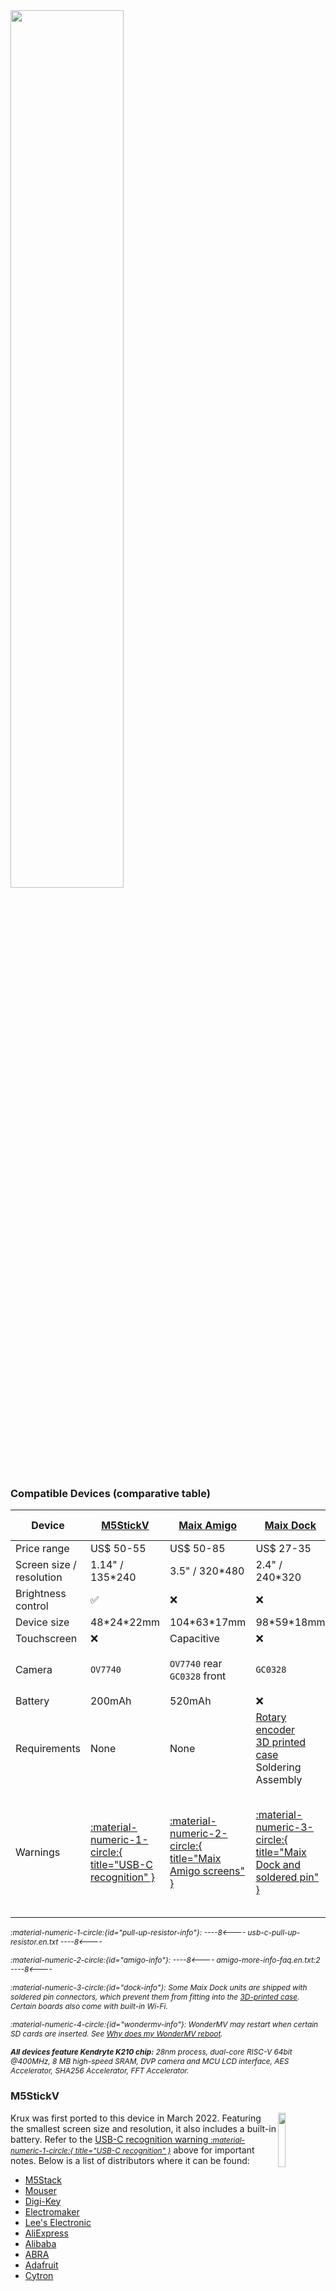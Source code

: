 <img src="../img/krux-devices.jpg" style="width: 60%; min-width: 300px;">

### Compatible Devices (comparative table)

| Device | [M5StickV](#m5stickv) | [Maix Amigo](#maix-amigo) | [Maix Dock](#maix-dock-and-maix-bit) | [Maix Bit](#maix-dock-and-maix-bit) | [Yahboom k210 module](#yahboom-k210-module) | [Maix Cube](#maix-cube) | [WonderMV](#wondermv) |
| ------------- | ------------- | ------------- | ------------- | ------------- | ------------- | ------------- | ------------- |
| Price range | US$ 50-55 | US$ 50-85 | US$ 27-35  | US$ 32-42 | US$ 45-61 | US$ 34-49 | US$ 58-86 |
| Screen size / resolution | 1.14" / 135*240 | 3.5" / 320*480 | 2.4" / 240*320 | 2.4" / 240*320 | 2" / 240*320 | 1.3" / 240*240 | 2" / 240*320 |
| Brightness control | :white_check_mark: | :x: | :x: | :x: | :x: | :white_check_mark: | :white_check_mark: |
| Device size | 48\*24\*22mm | 104\*63\*17mm | 98\*59\*18mm | 69\*84\*41mm | 57\*41\*17mm | 40\*40\*16mm | 59\*41\*17mm |
| Touchscreen | :x: | Capacitive | :x: | :x: | Capacitive | :x: | Capacitive |
| Camera | `OV7740` | `OV7740` rear<br>`GC0328` front | `GC0328` | `OV2640` or<br>`OV5642` | `OV2640` <i style="font-size: 85%">(VER:1.0)</i> or<br>`GC2145` <i style="font-size: 85%">(VER:1.1)</i> | `OV7740` | `GC2145` |
| Battery  | 200mAh | 520mAh | :x: | :x: | :x: | 200mAh | :x: |
| Requirements | None | None | [Rotary encoder](https://duckduckgo.com/?q=ky-040)<br> [3D printed case](https://github.com/selfcustody/DockEncoderCase)<br> Soldering<br>Assembly | Buttons<br> [3D printed case](https://github.com/selfcustody/MaixBitCase)<br> Soldering<br>Assembly | None | None | None |
| Warnings  | [:material-numeric-1-circle:{ title="USB-C recognition" }](#pull-up-resistor-info) | [:material-numeric-2-circle:{ title="Maix Amigo screens" }](#amigo-info) | [:material-numeric-3-circle:{ title="Maix Dock and soldered pin" }](#dock-info) | Camera has<br> lens distortion | Micro USB | 3-Way button | [:material-numeric-1-circle:{ title="USB-C recognition" }](#pull-up-resistor-info) [:material-numeric-4-circle:{ title="WonderMV and SD card" }](#wondermv-info) |

<i style="font-size: 85%">:material-numeric-1-circle:{id="pull-up-resistor-info"}:
----8<----
usb-c-pull-up-resistor.en.txt
----8<----
</i>

<i style="font-size: 85%">:material-numeric-2-circle:{id="amigo-info"}:
----8<----
amigo-more-info-faq.en.txt:2
----8<----
</i>

<i style="font-size: 85%">:material-numeric-3-circle:{id="dock-info"}:
Some Maix Dock units are shipped with soldered pin connectors, which prevent them from fitting into the [3D-printed case](https://github.com/selfcustody/DockEncoderCase). Certain boards also come with built-in Wi-Fi. 
</i>

<i style="font-size: 85%">:material-numeric-4-circle:{id="wondermv-info"}:
WonderMV may restart when certain SD cards are inserted. See [Why does my WonderMV reboot](troubleshooting.md/#why-does-my-wondermv-reboot-when-i-insert-an-sd-card).
</i>

<i style="font-size: 85%">**All devices feature Kendryte K210 chip:**
28nm process, dual-core RISC-V 64bit @400MHz, 8 MB high-speed SRAM, DVP camera and MCU LCD interface, AES Accelerator, SHA256 Accelerator, FFT Accelerator.
</i>

### M5StickV
<img src="../img/maixpy_m5stickv/logo-250.png" align="right" style="width: 15%;">

Krux was first ported to this device in March 2022. Featuring the smallest screen size and resolution, it also includes a built-in battery. Refer to the [USB-C recognition warning <i style="font-size: 85%">:material-numeric-1-circle:{ title="USB-C recognition" }](#pull-up-resistor-info)</i> above for important notes. Below is a list of distributors where it can be found:

- [M5Stack](https://shop.m5stack.com/products/stickv)
- [Mouser](https://www.mouser.com/c/?q=m5stickv)
- [Digi-Key](https://www.digikey.com/en/products/detail/m5stack-technology-co-ltd/K027/10492135)
- [Electromaker](https://www.electromaker.io/shop/product/m5stickv-k210-ai-camera-without-wifi)
- [Lee's Electronic](https://leeselectronic.com/en/product/169940-m5stick-ai-camera-kendryte-k210-risc-v-core-no-wifi.html)
- [AliExpress](https://www.aliexpress.com/w/wholesale-stickv-k210.html)
- [Alibaba](https://www.alibaba.com/trade/search?SearchText=stickv+k210)
- [ABRA](https://abra-electronics.com/sensors/cameras/m5stickv-k210-ai-camera-ideal-for-machine-vision.html)
- [Adafruit](https://www.adafruit.com/product/4321)
- [Cytron](https://www.cytron.io/c-development-tools/c-fpga/p-m5stickv-k210-ai-camera-without-wifi)

<div style="clear: both"></div>

### Maix Amigo
<img src="../img/maixpy_amigo/logo-300.png" align="right" style="width: 16%;">

Krux has supported this device since its second version in August 2022. It offers the largest screen size and resolution, a touchscreen, and a built-in battery. Below is a list of distributors where it is available:

- [AliExpress](https://www.aliexpress.com/w/wholesale-sipeed-amigo.html)
- [Seeed Studio](https://www.seeedstudio.com/Sipeed-Maix-Amigo-p-4689.html)
- [Digi-Key](https://www.digikey.com/en/products/detail/seeed-technology-co-ltd/102110463/13168813)
- [Mouser](https://www.mouser.com/c/?q=sipeed)
- [Electromaker](https://www.electromaker.io/shop/search/sipeed)
- [スイッチサイエンス](https://www.switch-science.com/search?q=maix+amigo)

<div style="clear: both"></div>

### Yahboom k210 module
<img src="../img/maixpy_yahboom/logo-312.png" align="right" style="width: 16%;">

Supported by Krux since March 2024, this device features a touchscreen and comes with a compatible 32 GB card, a USB card reader, one PH2.0 4-pin male-to-male connector, and a PH2.0 female adapter for connecting to a [thermal printer](#optional-ttl-serial-thermal-printer). Below is a list of distributors where it is available:

- [AliExpress](https://www.aliexpress.com/w/wholesale-yahboom-k210-module.html)
- [Amazon](https://www.amazon.com/s?k=Yahboom+k210+module)
- [Yahboom Store](https://category.yahboom.net/collections/mb-module/products/k210-module)
- [ETC HK Shop](https://www.etchkshop.com/products/k210-module-ai-camera)

<div style="clear: both"></div>

### Maix Cube
<img src="../img/maixpy_cube/logo-400.png" align="right" style="width: 18%;">

Supported by Krux since July 2024, this device features the second smallest screen size and resolution, a 3-way button, and a built-in battery. Below is a list of distributors where it is available:

- [Seeed Studio](https://www.seeedstudio.com/Sipeed-Maix-Cube-p-4553.html)
- [Mouser](https://www.mouser.com/c/?q=sipeed)
- [Electromaker](https://www.electromaker.io/shop/search/sipeed)
- [Digi-Key](https://www.digikey.com.br/en/products/filter/embedded-mcu-dsp-evaluation-boards/786?s=N4IgTCBcDaIM4EsAOBTFATEBdAvkA)
- [AliExpress](https://www.aliexpress.com/w/wholesale-sipeed-cube.html)
- [Amazon](https://www.amazon.com/s?k=k210+cube)

<div style="clear: both"></div>

### WonderMV
<img src="../img/maixpy_wonder_mv/logo-304.png" align="right" style="width: 16%;">

Supported by Krux since September 2024, this touchscreen device features a metal backplate and includes a compatible 32 GB card, a USB card reader, and two 5264 4-pin connector male-to-male cables for connecting to a [thermal printer](#optional-ttl-serial-thermal-printer). Refer to the [USB-C recognition warning <i style="font-size: 85%">:material-numeric-1-circle:{ title="USB-C recognition" }](#pull-up-resistor-info)</i> and the [SD card warning <i style="font-size: 85%">:material-numeric-4-circle:{ title="WonderMV and SD card" }](#wondermv-info)</i> above for important notes. The following distributors offer this device:

- [AliExpress](https://www.aliexpress.com/w/wholesale-k210-wondermv.html)
- [Amazon](https://www.amazon.com/s?k=k210+WonderMV)
- [Hiwonder Store](https://www.hiwonder.com/products/wondermv)
- [Ruten](https://www.ruten.com.tw/item/show?22351444721094)
- [飆機器人](https://shop.playrobot.com/products/veo0116)

<div style="clear: both"></div>

### Maix Dock and Maix Bit
<img src="../img/maixpy_dock/logo-302.png" align="right" style="width: 16%;">

For DIY enthusiasts, Krux has supported the Maix Dock and Maix Bit since August 2022. These kits include a board and screen but require you to source a rotary encoder or buttons separately and assemble the device yourself. Some Maix Dock boards also include Wi-Fi.

Here are example builds with instructions on how to recreate them:

- [https://github.com/selfcustody/DockEncoderCase](https://github.com/selfcustody/DockEncoderCase)
- [https://github.com/selfcustody/MaixBitCase](https://github.com/selfcustody/MaixBitCase)

Available from these distributors:

- [Mouser](https://www.mouser.com/c/?q=sipeed)
- [Electromaker](https://www.electromaker.io/shop/search/sipeed)
- [Digi-Key](https://www.digikey.com.br/en/products/filter/embedded-mcu-dsp-evaluation-boards/786?s=N4IgTCBcDaIM4EsAOBTFATEBdAvkA)
- [AliExpress](https://www.aliexpress.com/w/wholesale-sipeed-maix.html)
- [Amazon](https://www.amazon.com/s?k=sipeed+k210)

<div style="clear: both"></div>

## Other Parts
### USB-C or Micro USB Charge Cable
This will come with the device. It will be necessary to power, charge the device (if it has battery) and to initially flash the firmware.

### (Optional) MicroSD Card
----8<----
sd-card-info-faq.en.txt
----8<----
Yahboom will come with a compatible 32G card. The size of the SD card isn't important; anything over a few megabytes will be plenty.

### (Optional) TTL Serial Thermal Printer
----8<----
warning-printer.en.txt
----8<----

Krux has the capability to print all QR codes it generates, including those for mnemonics, xpubs, wallet backups, and signed PSBTs, using a locally-connected thermal printer via its serial port.

Many TTL serial thermal printers may be compatible, but currently, the [Goojprt QR203](https://www.aliexpress.com/w/wholesale-Goojprt-QR203.html) has the best support (except this printer only supports ASCII or Chinese characters, non-ASCII characters will be printed as Chinese). The [Adafruit printer starter pack](https://www.adafruit.com/product/600) can also be a convenient option to get started, as it includes all the necessary components for printing (except the conversion cable). To ensure proper functionality, enable the printer driver in [settings](getting-started/settings.md/#thermal), set the Tx pin and baud rate value to either 19200 or 9600 (depends on the printer), as explained in this [Adafruit printer tutorial](https://learn.adafruit.com/mini-thermal-receipt-printer/first-test). You will need to connect the device's Tx to the printer's Rx and device's ground to the printer's ground, do not connect any other pins because a wrong connection may damage your device. The printer requires a dedicated power supply, typically with an output of 5 to 9V (or 12V) and capable of supplying at least 2A. For more information, [see this discussion](https://github.com/selfcustody/krux/discussions/312).

#### Conversion Cable
To connect the printer to M5StickV, Amigo or Cube, you will need a [grove conversion cable](https://store-usa.arduino.cc/products/grove-4-pin-male-to-grove-4-pin-cable-5-pcs) with a 4-pin male Grove connector on one end (to connect to the device) and 4-pin male jumpers on the other end (to connect to the printer). Check your device and printer model connection first, Yahboom comes with PH2.0 4Pin female connector; Dock and Bit doesn't have a connector; WonderMV comes with [Molex 51004 4-pin connector](https://www.digikey.ca/en/products/detail/molex/0530150410/1785079) (used with smart servo). For a more reliable connection, it is recommended to cut and solder the wires of your custom cables instead of using jumpers. Here we have a description of some [inter-integrated circuit (I2C) connector standards](https://www.cable-tester.com/i2c-pin-out/).
